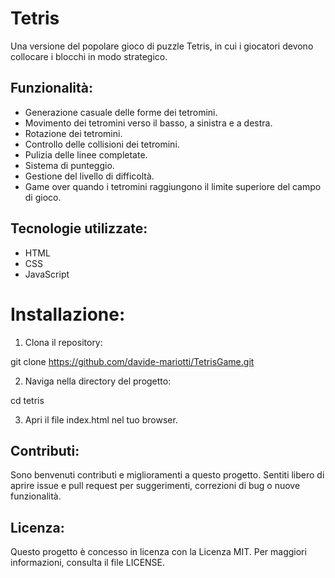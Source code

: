 # Tetris

Una versione del popolare gioco di puzzle Tetris, in cui i giocatori devono collocare i blocchi in modo strategico.

## Funzionalità:

- Generazione casuale delle forme dei tetromini.
- Movimento dei tetromini verso il basso, a sinistra e a destra.
- Rotazione dei tetromini.
- Controllo delle collisioni dei tetromini.
- Pulizia delle linee completate.
- Sistema di punteggio.
- Gestione del livello di difficoltà.
- Game over quando i tetromini raggiungono il limite superiore del campo di gioco.

## Tecnologie utilizzate:

- HTML
- CSS
- JavaScript

# Installazione:

1. Clona il repository:

git clone https://github.com/davide-mariotti/TetrisGame.git

2. Naviga nella directory del progetto:

cd tetris

3. Apri il file index.html nel tuo browser.

## Contributi:

Sono benvenuti contributi e miglioramenti a questo progetto. Sentiti libero di aprire issue e pull request per suggerimenti, correzioni di bug o nuove funzionalità.

## Licenza:

Questo progetto è concesso in licenza con la Licenza MIT. Per maggiori informazioni, consulta il file LICENSE.

